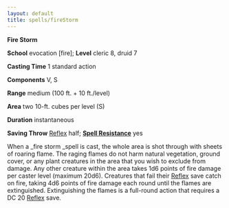 ```yaml
---
layout: default
title: spells/fireStorm
---
```

 **Fire Storm**

**School** evocation [fire]; **Level** cleric 8, druid 7

**Casting Time** 1 standard action

**Components** V, S

**Range** medium (100 ft. + 10 ft./level)

**Area** two 10-ft. cubes per level (S)

**Duration** instantaneous

**Saving Throw** [Reflex](../combat#_reflex) half; **[Spell Resistance](../glossary#_spell-resistance)** yes

When a _fire storm _spell is cast, the whole area is shot through with sheets of roaring flame. The raging flames do not harm natural vegetation, ground cover, or any plant creatures in the area that you wish to exclude from damage. Any other creature within the area takes 1d6 points of fire damage per caster level (maximum 20d6). Creatures that fail their [Reflex](../combat#_reflex) save catch on fire, taking 4d6 points of fire damage each round until the flames are extinguished. Extinguishing the flames is a full-round action that requires a DC 20 [Reflex](../combat#_reflex) save.

